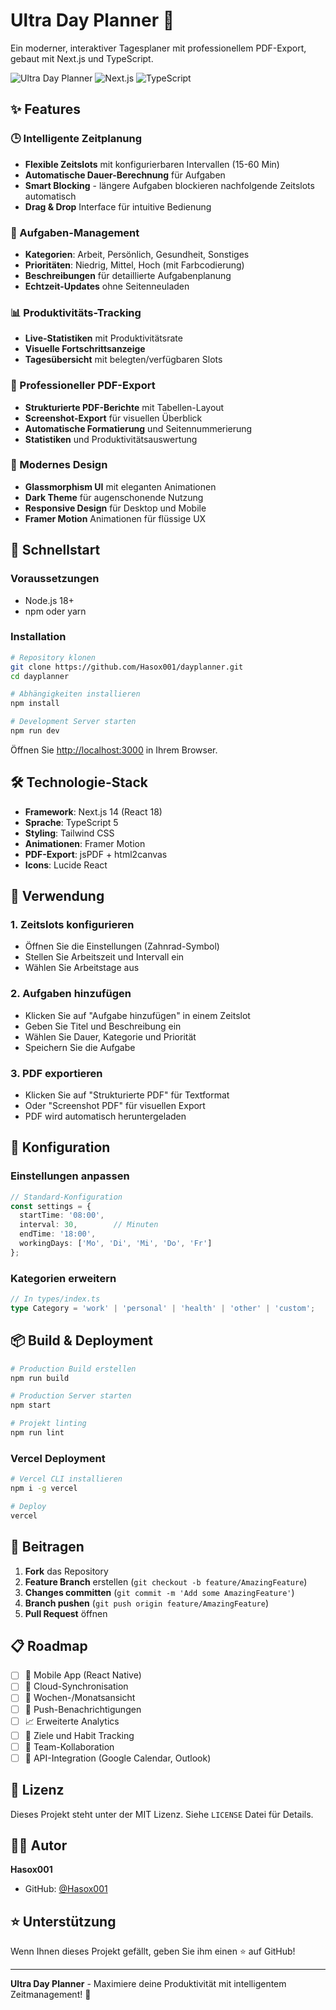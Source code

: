 # Ultra Day Planner 🚀

Ein moderner, interaktiver Tagesplaner mit professionellem PDF-Export, gebaut mit Next.js und TypeScript.

![Ultra Day Planner](https://img.shields.io/badge/Version-1.0.0-blue)
![Next.js](https://img.shields.io/badge/Next.js-14.0.0-black)
![TypeScript](https://img.shields.io/badge/TypeScript-5.0-blue)

## ✨ Features

### 🕒 Intelligente Zeitplanung
- **Flexible Zeitslots** mit konfigurierbaren Intervallen (15-60 Min)
- **Automatische Dauer-Berechnung** für Aufgaben
- **Smart Blocking** - längere Aufgaben blockieren nachfolgende Zeitslots automatisch
- **Drag & Drop** Interface für intuitive Bedienung

### 📝 Aufgaben-Management
- **Kategorien**: Arbeit, Persönlich, Gesundheit, Sonstiges
- **Prioritäten**: Niedrig, Mittel, Hoch (mit Farbcodierung)
- **Beschreibungen** für detaillierte Aufgabenplanung
- **Echtzeit-Updates** ohne Seitenneuladen

### 📊 Produktivitäts-Tracking
- **Live-Statistiken** mit Produktivitätsrate
- **Visuelle Fortschrittsanzeige**
- **Tagesübersicht** mit belegten/verfügbaren Slots

### 📄 Professioneller PDF-Export
- **Strukturierte PDF-Berichte** mit Tabellen-Layout
- **Screenshot-Export** für visuellen Überblick
- **Automatische Formatierung** und Seitennummerierung
- **Statistiken** und Produktivitätsauswertung

### 🎨 Modernes Design
- **Glassmorphism UI** mit eleganten Animationen
- **Dark Theme** für augenschonende Nutzung
- **Responsive Design** für Desktop und Mobile
- **Framer Motion** Animationen für flüssige UX

## 🚀 Schnellstart

### Voraussetzungen
- Node.js 18+ 
- npm oder yarn

### Installation

```bash
# Repository klonen
git clone https://github.com/Hasox001/dayplanner.git
cd dayplanner

# Abhängigkeiten installieren
npm install

# Development Server starten
npm run dev
```

Öffnen Sie [http://localhost:3000](http://localhost:3000) in Ihrem Browser.

## 🛠️ Technologie-Stack

- **Framework**: Next.js 14 (React 18)
- **Sprache**: TypeScript 5
- **Styling**: Tailwind CSS
- **Animationen**: Framer Motion
- **PDF-Export**: jsPDF + html2canvas
- **Icons**: Lucide React

## 📖 Verwendung

### 1. Zeitslots konfigurieren
- Öffnen Sie die Einstellungen (Zahnrad-Symbol)
- Stellen Sie Arbeitszeit und Intervall ein
- Wählen Sie Arbeitstage aus

### 2. Aufgaben hinzufügen
- Klicken Sie auf "Aufgabe hinzufügen" in einem Zeitslot
- Geben Sie Titel und Beschreibung ein
- Wählen Sie Dauer, Kategorie und Priorität
- Speichern Sie die Aufgabe

### 3. PDF exportieren
- Klicken Sie auf "Strukturierte PDF" für Textformat
- Oder "Screenshot PDF" für visuellen Export
- PDF wird automatisch heruntergeladen

## 🔧 Konfiguration

### Einstellungen anpassen
```typescript
// Standard-Konfiguration
const settings = {
  startTime: '08:00',
  interval: 30,        // Minuten
  endTime: '18:00',
  workingDays: ['Mo', 'Di', 'Mi', 'Do', 'Fr']
};
```

### Kategorien erweitern
```typescript
// In types/index.ts
type Category = 'work' | 'personal' | 'health' | 'other' | 'custom';
```

## 📦 Build & Deployment

```bash
# Production Build erstellen
npm run build

# Production Server starten
npm start

# Projekt linting
npm run lint
```

### Vercel Deployment
```bash
# Vercel CLI installieren
npm i -g vercel

# Deploy
vercel
```

## 🤝 Beitragen

1. **Fork** das Repository
2. **Feature Branch** erstellen (`git checkout -b feature/AmazingFeature`)
3. **Changes committen** (`git commit -m 'Add some AmazingFeature'`)
4. **Branch pushen** (`git push origin feature/AmazingFeature`)
5. **Pull Request** öffnen

## 📋 Roadmap

- [ ] 📱 Mobile App (React Native)
- [ ] 🔄 Cloud-Synchronisation
- [ ] 📅 Wochen-/Monatsansicht
- [ ] 🔔 Push-Benachrichtigungen
- [ ] 📈 Erweiterte Analytics
- [ ] 🎯 Ziele und Habit Tracking
- [ ] 👥 Team-Kollaboration
- [ ] 🔌 API-Integration (Google Calendar, Outlook)

## 📝 Lizenz

Dieses Projekt steht unter der MIT Lizenz. Siehe `LICENSE` Datei für Details.

## 👨‍💻 Autor

**Hasox001**
- GitHub: [@Hasox001](https://github.com/Hasox001)

## ⭐ Unterstützung

Wenn Ihnen dieses Projekt gefällt, geben Sie ihm einen ⭐ auf GitHub!

---

**Ultra Day Planner** - Maximiere deine Produktivität mit intelligentem Zeitmanagement! 🚀